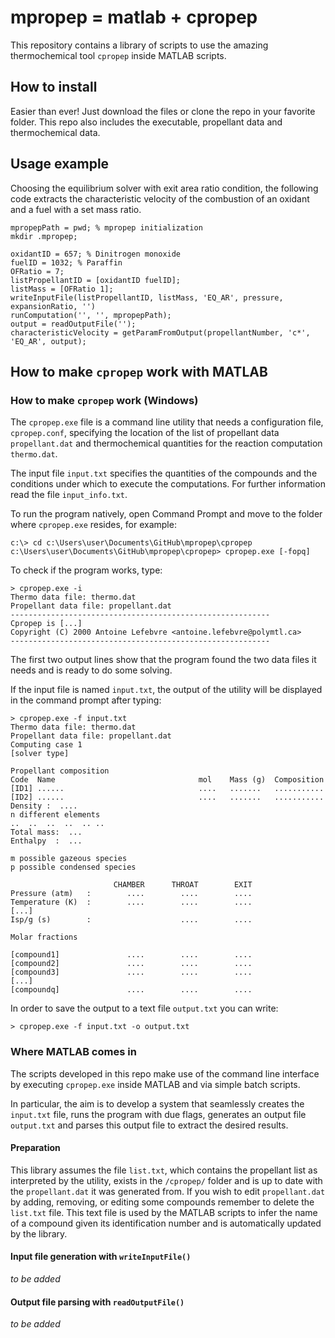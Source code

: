 # mpropep = matlab + cpropep
This repository contains a library of scripts to use the amazing thermochemical tool `cpropep` inside MATLAB scripts.

## How to install

Easier than ever! Just download the files or clone the repo in your favorite folder. This repo also includes the executable, propellant data and thermochemical data. 

## Usage example
Choosing the equilibrium solver with exit area ratio condition, the following code extracts the characteristic velocity of the combustion of an oxidant and a fuel with a set mass ratio.
```
mpropepPath = pwd; % mpropep initialization
mkdir .mpropep;

oxidantID = 657; % Dinitrogen monoxide
fuelID = 1032; % Paraffin
OFRatio = 7;
listPropellantID = [oxidantID fuelID];
listMass = [OFRatio 1];
writeInputFile(listPropellantID, listMass, 'EQ_AR', pressure, expansionRatio, '')
runComputation('', '', mpropepPath);
output = readOutputFile('');
characteristicVelocity = getParamFromOutput(propellantNumber, 'c*', 'EQ_AR', output);
```

## How to make `cpropep` work with MATLAB

### How to make `cpropep` work (Windows)

The `cpropep.exe` file is a command line utility that needs a configuration file, `cpropep.conf`, specifying the location of the list of propellant data `propellant.dat` and thermochemical quantities for  the reaction computation `thermo.dat`.

The input file `input.txt` specifies the quantities of the compounds and the conditions under which to execute the computations. For further information read the file `input_info.txt`.

To run the program natively, open Command Prompt and move to the folder where `cpropep.exe` resides, for example:


```
c:\> cd c:\Users\user\Documents\GitHub\mpropep\cpropep
c:\Users\user\Documents\GitHub\mpropep\cpropep> cpropep.exe [-fopq]
```

To check if the program works, type:

```
> cpropep.exe -i
Thermo data file: thermo.dat
Propellant data file: propellant.dat
----------------------------------------------------------
Cpropep is [...]
Copyright (C) 2000 Antoine Lefebvre <antoine.lefebvre@polymtl.ca>
----------------------------------------------------------
```

The first two output lines show that the program found the two data files it needs and is ready to do some solving.

If the input file is named `input.txt`, the output of the utility will be displayed in the command prompt after typing:

```
> cpropep.exe -f input.txt
Thermo data file: thermo.dat
Propellant data file: propellant.dat
Computing case 1
[solver type]

Propellant composition
Code  Name                                mol    Mass (g)  Composition
[ID1] ......                              ....   .......   ...........
[ID2] ......                              ....   .......   ...........
Density :  ....
n different elements
..  ..  ..  ..  .. ..
Total mass:  ...
Enthalpy  :  ...

m possible gazeous species
p possible condensed species

                       CHAMBER      THROAT        EXIT
Pressure (atm)   :        ....        ....        ....
Temperature (K)  :        ....        ....        ....
[...]                   
Isp/g (s)        :                    ....        ....

Molar fractions

[compound1]               ....        ....        ....
[compound2]               ....        ....        ....
[compound3]               ....        ....        ....
[...]
[compoundq]               ....        ....        ....
```

In order to save the output to a text file `output.txt` you can write:
```
> cpropep.exe -f input.txt -o output.txt
```

### Where MATLAB comes in

The scripts developed in this repo make use of the command line interface by executing `cpropep.exe` inside MATLAB and via simple batch scripts.

In particular, the aim is to develop a system that seamlessly creates the `input.txt` file, runs the program with due flags, generates an output file `output.txt` and parses this output file to extract the desired results.

#### Preparation

This library assumes the file `list.txt`, which contains the propellant list as interpreted by the utility, exists in the `/cpropep/` folder and is up to date with the `propellant.dat` it was generated from. If you wish to edit `propellant.dat` by adding, removing, or editing some compounds remember to delete the `list.txt` file. This text file is used by the MATLAB scripts to infer the name of a compound given its identification number and is automatically updated by the library.

#### Input file generation with `writeInputFile()`

*to be added*

#### Output file parsing with `readOutputFile()`

*to be added*
